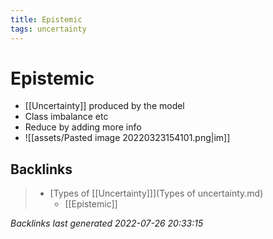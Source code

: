 ```yaml
---
title: Epistemic
tags: uncertainty
---
```


# Epistemic
- [[Uncertainty]] produced by the model
- Class imbalance etc
- Reduce by adding more info
- ![[assets/Pasted image 20220323154101.png|im]]


































































































## Backlinks

> - [Types of [[Uncertainty]]](Types of uncertainty.md)
>   - [[Epistemic]]

_Backlinks last generated 2022-07-26 20:33:15_
